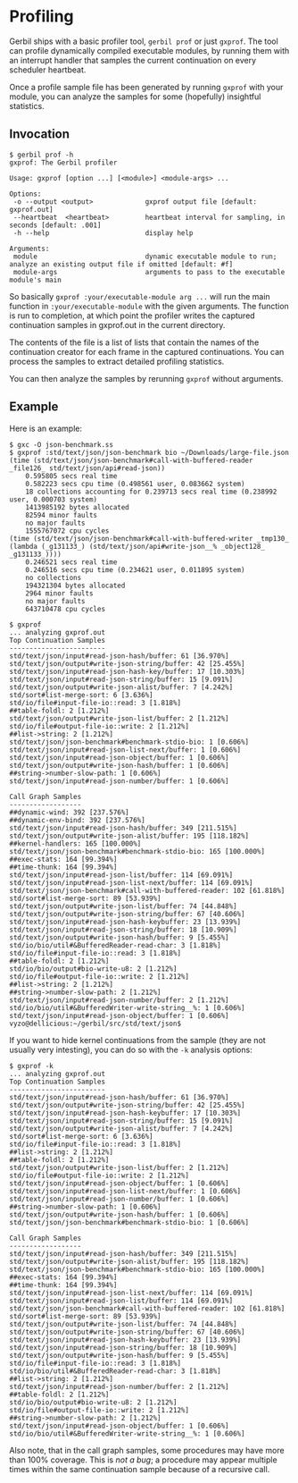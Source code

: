 # Profiling

Gerbil ships with a basic profiler tool, `gerbil prof` or just
`gxprof`. The tool can profile dynamically compiled executable
modules, by running them with an interrupt handler that samples the
current continuation on every scheduler heartbeat.

Once a profile sample file has been generated by running `gxprof` with
your module, you can analyze the samples for some (hopefully)
insightful statistics.

## Invocation

```shell
$ gerbil prof -h
gxprof: The Gerbil profiler

Usage: gxprof [option ...] [<module>] <module-args> ...

Options:
 -o --output <output>             gxprof output file [default: gxprof.out]
 --heartbeat  <heartbeat>         heartbeat interval for sampling, in seconds [default: .001]
 -h --help                        display help

Arguments:
 module                           dynamic executable module to run; analyze an existing output file if omitted [default: #f]
 module-args                      arguments to pass to the executable module's main
```

So basically `gxprof :your/executable-module arg ...` will run the
main function in `:your/executable-module` with the given arguments. The function
is run to completion, at which point the profiler writes the captured
continuation samples in gxprof.out in the current directory.

The contents of the file is a list of lists that contain the names of
the continuation creator for each frame in the captured
continuations. You can process the samples to extract detailed
profiling statistics.

You can then analyze the samples by rerunning `gxprof` without arguments.

## Example

Here is an example:
```shell
$ gxc -O json-benchmark.ss
$ gxprof :std/text/json/json-benchmark bio ~/Downloads/large-file.json
(time (std/text/json/json-benchmark#call-with-buffered-reader _file126_ std/text/json/api#read-json))
    0.595805 secs real time
    0.582223 secs cpu time (0.498561 user, 0.083662 system)
    18 collections accounting for 0.239713 secs real time (0.238992 user, 0.000703 system)
    1413985192 bytes allocated
    82594 minor faults
    no major faults
    1555767072 cpu cycles
(time (std/text/json/json-benchmark#call-with-buffered-writer _tmp130_ (lambda (_g131133_) (std/text/json/api#write-json__% _object128_ _g131133_))))
    0.246521 secs real time
    0.246516 secs cpu time (0.234621 user, 0.011895 system)
    no collections
    194321304 bytes allocated
    2964 minor faults
    no major faults
    643710478 cpu cycles

$ gxprof
... analyzing gxprof.out
Top Continuation Samples
------------------------
std/text/json/input#read-json-hash/buffer: 61 [36.970%]
std/text/json/output#write-json-string/buffer: 42 [25.455%]
std/text/json/input#read-json-hash-key/buffer: 17 [10.303%]
std/text/json/input#read-json-string/buffer: 15 [9.091%]
std/text/json/output#write-json-alist/buffer: 7 [4.242%]
std/sort#list-merge-sort: 6 [3.636%]
std/io/file#input-file-io::read: 3 [1.818%]
##table-foldl: 2 [1.212%]
std/text/json/output#write-json-list/buffer: 2 [1.212%]
std/io/file#output-file-io::write: 2 [1.212%]
##list->string: 2 [1.212%]
std/text/json/json-benchmark#benchmark-stdio-bio: 1 [0.606%]
std/text/json/input#read-json-list-next/buffer: 1 [0.606%]
std/text/json/input#read-json-object/buffer: 1 [0.606%]
std/text/json/output#write-json-hash/buffer: 1 [0.606%]
##string->number-slow-path: 1 [0.606%]
std/text/json/input#read-json-number/buffer: 1 [0.606%]

Call Graph Samples
------------------
##dynamic-wind: 392 [237.576%]
##dynamic-env-bind: 392 [237.576%]
std/text/json/input#read-json-hash/buffer: 349 [211.515%]
std/text/json/output#write-json-alist/buffer: 195 [118.182%]
##kernel-handlers: 165 [100.000%]
std/text/json/json-benchmark#benchmark-stdio-bio: 165 [100.000%]
##exec-stats: 164 [99.394%]
##time-thunk: 164 [99.394%]
std/text/json/input#read-json-list/buffer: 114 [69.091%]
std/text/json/input#read-json-list-next/buffer: 114 [69.091%]
std/text/json/json-benchmark#call-with-buffered-reader: 102 [61.818%]
std/sort#list-merge-sort: 89 [53.939%]
std/text/json/output#write-json-list/buffer: 74 [44.848%]
std/text/json/output#write-json-string/buffer: 67 [40.606%]
std/text/json/input#read-json-hash-keybuffer: 23 [13.939%]
std/text/json/input#read-json-string/buffer: 18 [10.909%]
std/text/json/output#write-json-hash/buffer: 9 [5.455%]
std/io/bio/util#&BufferedReader-read-char: 3 [1.818%]
std/io/file#input-file-io::read: 3 [1.818%]
##table-foldl: 2 [1.212%]
std/io/bio/output#bio-write-u8: 2 [1.212%]
std/io/file#output-file-io::write: 2 [1.212%]
##list->string: 2 [1.212%]
##string->number-slow-path: 2 [1.212%]
std/text/json/input#read-json-number/buffer: 2 [1.212%]
std/io/bio/util#&BufferedWriter-write-string__%: 1 [0.606%]
std/text/json/input#read-json-object/buffer: 1 [0.606%]
vyzo@dellicious:~/gerbil/src/std/text/json$
```

If you want to hide kernel continuations from the sample (they are not
usually very intesting), you can do so with the `-k` analysis options:
```shell
$ gxprof -k
... analyzing gxprof.out
Top Continuation Samples
------------------------
std/text/json/input#read-json-hash/buffer: 61 [36.970%]
std/text/json/output#write-json-string/buffer: 42 [25.455%]
std/text/json/input#read-json-hash-keybuffer: 17 [10.303%]
std/text/json/input#read-json-string/buffer: 15 [9.091%]
std/text/json/output#write-json-alist/buffer: 7 [4.242%]
std/sort#list-merge-sort: 6 [3.636%]
std/io/file#input-file-io::read: 3 [1.818%]
##list->string: 2 [1.212%]
##table-foldl: 2 [1.212%]
std/text/json/output#write-json-list/buffer: 2 [1.212%]
std/io/file#output-file-io::write: 2 [1.212%]
std/text/json/input#read-json-object/buffer: 1 [0.606%]
std/text/json/input#read-json-list-next/buffer: 1 [0.606%]
std/text/json/input#read-json-number/buffer: 1 [0.606%]
##string->number-slow-path: 1 [0.606%]
std/text/json/output#write-json-hash/buffer: 1 [0.606%]
std/text/json/json-benchmark#benchmark-stdio-bio: 1 [0.606%]

Call Graph Samples
------------------
std/text/json/input#read-json-hash/buffer: 349 [211.515%]
std/text/json/output#write-json-alist/buffer: 195 [118.182%]
std/text/json/json-benchmark#benchmark-stdio-bio: 165 [100.000%]
##exec-stats: 164 [99.394%]
##time-thunk: 164 [99.394%]
std/text/json/input#read-json-list-next/buffer: 114 [69.091%]
std/text/json/input#read-json-list/buffer: 114 [69.091%]
std/text/json/json-benchmark#call-with-buffered-reader: 102 [61.818%]
std/sort#list-merge-sort: 89 [53.939%]
std/text/json/output#write-json-list/buffer: 74 [44.848%]
std/text/json/output#write-json-string/buffer: 67 [40.606%]
std/text/json/input#read-json-hash-keybuffer: 23 [13.939%]
std/text/json/input#read-json-string/buffer: 18 [10.909%]
std/text/json/output#write-json-hash/buffer: 9 [5.455%]
std/io/file#input-file-io::read: 3 [1.818%]
std/io/bio/util#&BufferedReader-read-char: 3 [1.818%]
##list->string: 2 [1.212%]
std/text/json/input#read-json-number/buffer: 2 [1.212%]
##table-foldl: 2 [1.212%]
std/io/bio/output#bio-write-u8: 2 [1.212%]
std/io/file#output-file-io::write: 2 [1.212%]
##string->number-slow-path: 2 [1.212%]
std/text/json/input#read-json-object/buffer: 1 [0.606%]
std/io/bio/util#&BufferedWriter-write-string__%: 1 [0.606%]
```

Also note, that in the call graph samples, some procedures may have
more than 100% coverage. This is _not a bug_; a procedure may appear
multiple times within the same continuation sample because of a
recursive call.
